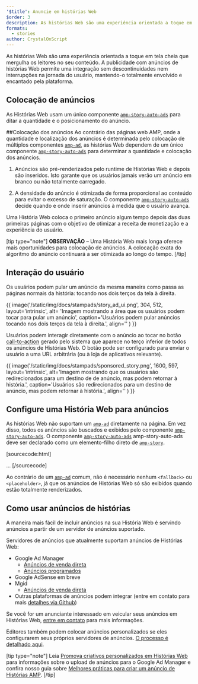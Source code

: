 ```yaml
---
'$title': Anuncie em histórias Web
$order: 3
description: As histórias Web são uma experiência orientada a toque em tela cheia que mergulha os leitores no seu conteúdo. A publicidade com anúncios de histórias AMP permite a criação de histórias sem descontinuidades nem interrupções ...
formats:
  - stories
author: CrystalOnScript
---
```


As histórias Web são uma experiência orientada a toque em tela cheia que mergulha os leitores no seu conteúdo. A publicidade com anúncios de histórias Web permite uma integração sem descontinuidades nem interrupções na jornada do usuário, mantendo-o totalmente envolvido e encantado pela plataforma.

## Colocação de anúncios

As Histórias Web usam um único componente [`amp-story-auto-ads`](../../../documentation/components/reference/amp-story-auto-ads.md) para ditar a quantidade e o posicionamento do anúncio.

##Colocação dos anúncios Ao contrário das páginas web AMP, onde a quantidade e localização dos anúncios é determinada pelo colocação de múltiplos componentes [`amp-ad`](../../../documentation/components/reference/amp-ad.md), as histórias Web dependem de um único componente [`amp-story-auto-ads`](../../../documentation/components/reference/amp-story-auto-ads.md) para determinar a quantidade e colocação dos anúncios.

1. Anúncios são pré-renderizados pelo runtime de Histórias Web e depois são inseridos. Isto garante que os usuários jamais verão um anúncio em branco ou não totalmente carregado.

2. A densidade do anúncio é otimizada de forma proporcional ao conteúdo para evitar o excesso de saturação. O componente [`amp-story-auto-ads`](../../../documentation/components/reference/amp-story-auto-ads.md) decide quando e onde inserir anúncios à medida que o usuário avança.

Uma História Web coloca o primeiro anúncio algum tempo depois das duas primeiras páginas com o objetivo de otimizar a receita de monetização e a experiência do usuário.

<amp-anim width="360" height="640" src="/static/img/docs/stampads/stamp_gif_ad.gif">
  <amp-img placeholder width="360" height="640" src="/static/img/docs/stampads/stamp_gif_still.png">
  </amp-img></amp-anim>

[tip type="note"] **OBSERVAÇÃO** – Uma História Web mais longa oferece mais oportunidades para colocação de anúncios. A colocação exata do algoritmo do anúncio continuará a ser otimizada ao longo do tempo. [/tip]

## Interação do usuário

Os usuários podem pular um anúncio da mesma maneira como passa as páginas normais da história: tocando nos dois terços da tela à direita.

{{ image('/static/img/docs/stampads/story_ad_ui.png', 304, 512, layout='intrinsic', alt= 'Imagem mostrando a área que os usuários podem tocar para pular um anúncio', caption='Usuários podem pular anúncios tocando nos dois terços da tela à direita.', align='' ) }}

Usuários podem interagir diretamente com o anúncio ao tocar no botão [call-to-action](story_ads_best_practices.md#call-to-action-button-text-enum) gerado pelo sistema que aparece no terço inferior de todos os anúncios de Histórias Web. O botão pode ser configurado para enviar o usuário a uma URL arbitrária (ou à loja de aplicativos relevante).

{{ image('/static/img/docs/stampads/sponsored_story.png', 1600, 597, layout='intrinsic', alt='Imagem mostrando que os usuários são redirecionados para um destino de de anúncio, mas podem retornar à história.', caption='Usuários são redirecionados para um destino de anúncio, mas podem retornar à história.', align='' ) }}

## Configure uma História Web para anúncios

As histórias Web não suportam um [`amp-ad`](../../../documentation/components/reference/amp-ad.md) diretamente na página. Em vez disso, todos os anúncios são buscados e exibidos pelo componente [`amp-story-auto-ads`](../../../documentation/components/reference/amp-story-auto-ads.md). O componente [`amp-story-auto-ads`](../../../documentation/components/reference/amp-story-auto-ads.md) amp-story-auto-ads deve ser declarado como um elemento-filho direto de [`amp-story`](../../../documentation/components/reference/amp-story.md).

[sourcecode:html]
<amp-story>
<amp-story-auto-ads>
<script type="application/json">
{
"ad-attributes": {
// ad server configuration
}
}
</script>
</amp-story-auto-ads>
<amp-story-page>
...
</amp-story>
[/sourcecode]

Ao contrário de um [`amp-ad`](../../../documentation/components/reference/amp-ad.md) comum, não é necessário nenhum `<fallback>` ou `<placeholder>`, já que os anúncios de Histórias Web só são exibidos quando estão totalmente renderizados.

## Como usar anúncios de histórias

A maneira mais fácil de incluir anúncios na sua História Web é servindo anúncios a partir de um servidor de anúncios suportado.

Servidores de anúncios que atualmente suportam anúncios de Histórias Web:

- Google Ad Manager <a name="google-ad-manager"></a>
  - [Anúncios de venda direta](https://support.google.com/admanager/answer/9038178)
  - [Anúncios programados](https://support.google.com/admanager/answer/9416436)
- Google AdSense em breve
- Mgid
  - [Anúncios de venda direta](https://help.mgid.com/generate-revenue-with-amp-web-stories)
- Outras plataformas de anúncios podem integrar (entre em contato para mais [detalhes via Github](https://github.com/ampproject/amphtml/issues/30769))

Se você for um anunciante interessado em veicular seus anúncios em Histórias Web, [entre em contato](mailto:story-ads-wg@google.com) para mais informações.

Editores também podem colocar anúncios personalizados se eles configurarem seus próprios servidores de anúncios. [O processo é detalhado aqui](https://github.com/ampproject/amphtml/blob/main/extensions/amp-story/amp-story-ads.md#publisher-placed-ads).

[tip type="note"] Leia [Promova criativos personalizados em Histórias Web](https://support.google.com/admanager/answer/9038178) para informações sobre o upload de anúncios para o Google Ad Manager e confira nosso guia sobre [Melhores práticas para criar um anúncio de Histórias AMP](story_ads_best_practices.md). [/tip]
